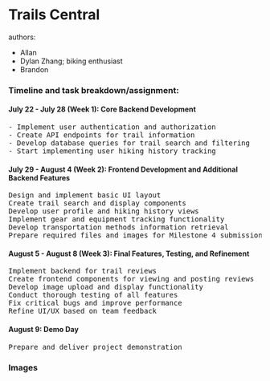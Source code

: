 # Trails Central 
<!--- Name can be anything --->

authors:
- Allan <!--- Description --->
- Dylan Zhang; biking enthusiast
- Brandon<!--- Description --->

### Timeline and task breakdown/assignment:


#### July 22 - July 28 (Week 1): Core Backend Development
<pre>
- Implement user authentication and authorization
- Create API endpoints for trail information
- Develop database queries for trail search and filtering
- Start implementing user hiking history tracking
</pre>


#### July 29 - August 4 (Week 2): Frontend Development and Additional Backend Features

<pre>
Design and implement basic UI layout
Create trail search and display components
Develop user profile and hiking history views
Implement gear and equipment tracking functionality
Develop transportation methods information retrieval
Prepare required files and images for Milestone 4 submission
</pre>



#### August 5 - August 8 (Week 3): Final Features, Testing, and Refinement

<pre>
Implement backend for trail reviews
Create frontend components for viewing and posting reviews
Develop image upload and display functionality
Conduct thorough testing of all features
Fix critical bugs and improve performance
Refine UI/UX based on team feedback
</pre>


#### August 9: Demo Day

<pre>Prepare and deliver project demonstration</pre>

### Images
<!-- Needs to be created in the repo and added here -->
